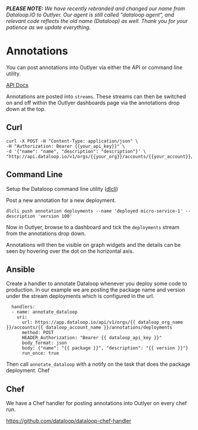 _**PLEASE NOTE:** We have recently rebranded and changed our name from Dataloop.IO to Outlyer. Our agent is still called “dataloop agent”, and relevant code reflects the old name (Dataloop) as well. Thank you for your patience as we update everything._

# Annotations

You can post annotations into Outlyer via either the API or command line utility.

[API Docs](https://documenter.getpostman.com/view/505524/dataloop_public_api/2FyccR#annotations)

Annotations are posted into `streams`. These streams can then be switched on and off within the Outlyer dashboards page via the annotations drop down at the top.

## Curl

```
curl -X POST -H "Content-Type: application/json" \
-H "Authorization: Bearer {{your_api_key}}" \
-d '{"name": "name", "description": "description"}' \
"http://api.dataloop.io/v1/orgs/{{your_org}}/accounts/{{your_account}}/annotations/{{stream_name}}"
```

## Command Line

Setup the Dataloop command line utility ([dlcli]())

Post a new annotation for a new deployment.

```
dlcli push annotation deployments --name 'deployed micro-service-1' --description 'version 100'
```

Now in Outlyer, browse to a dashboard and tick the `deployments` stream from the annotations drop down.

Annotations will then be visible on graph widgets and the details can be seen by hovering over the dot on the horizontal axis.

## Ansible

Create a handler to annotate Dataloop whenever you deploy some code to production. In our example we are posting the package name and version under the stream deployments which is configured in the url.

```
  handlers:
  - name: annotate_dataloop
    uri:
      url: https://app.dataloop.io/api/v1/orgs/{{ dataloop_org_name }}/accounts/{{ dataloop_account_name }}/annotations/deployments
      method: POST
      HEADER_Authorization: "Bearer {{ dataloop_api_key }}"
      body_format: json
      body: {"name": "{{ package }}", "description": "{{ version }}"}
      run_once: true
```

Then call `annotate_dataloop` with a notify on the task that does the package deployment.
Chef

## Chef

We have a Chef handler for posting annotations into Outlyer on every chef run.

<https://github.com/dataloop/dataloop-chef-handler>
